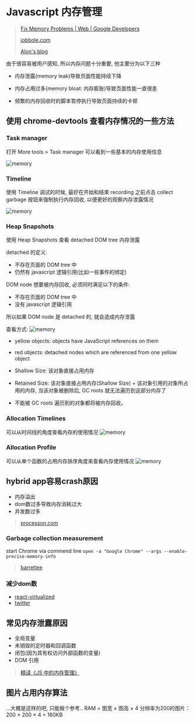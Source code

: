 # Javascript 内存管理

> [Fix Memory Problems | Web | Google Developers](https://developers.google.com/web/tools/chrome-devtools/memory-problems/)
>
> [jobbole.com](http://web.jobbole.com/81915/)
>
> [Alon's blog](http://jinlong.github.io/2016/05/01/4-Types-of-Memory-Leaks-in-JavaScript-and-How-to-Get-Rid-Of-Them/)

由于很容易被用户感知, 所以内存问题十分重要, 他主要分为以下三种

* 内存泄露(memory leak)导致页面性能持续下降

* 内存占用过多(memory bloat: 内存膨胀)导致页面性能一直很差

* 频繁的内存回收时的脚本暂停执行导致页面持续的卡顿

## 使用 chrome-devtools 查看内存情况的一些方法

### Task manager

打开 More tools > Task manager 可以看到一些基本的内存使用信息

![memory](http://pbdm.qiniudn.com/20170221143208_Vs5TPC_Screenshot.jpeg)

### Timeline

使用 Timeline 调试的时候, 最好在开始和结束 recording 之前点击 collect garbage 按钮来强制执行内存回收, 以便更好的观察内存泄露情况

![memory](http://pbdm.qiniudn.com/20170221152537_WdxCMR_Screenshot.jpeg)

### Heap Snapshots

使用 Heap Snapshots 查看 detached DOM tree 内存泄露

detached 的定义:

* 不存在页面的 DOM tree 中
* 仍然有 javascript 逻辑引用(比如一些事件的绑定)

DOM node 想要被内存回收, 必须同时满足以下的条件:

* 不存在页面的 DOM tree 中
* 没有 javascript 逻辑引用

所以如果 DOM node 是 detached 的, 就会造成内存泄露

查看方式:
![memory](http://pbdm.qiniudn.com/20170221171504_D1ICtM_Screenshot.jpeg)

* yellow objects: objects have JavaScript references on them
* red objects: detached nodes which are referenced from one yellow object

* Shallow Size: 该对象直接占用内存
* Retained Size: 该对象直接占用内存(Shallow Size) + 该对象引用的对象所占用的内存, 当该对象被删除后, GC roots 就无法遍历到这部分内存了
* 不能被 GC roots 遍历到的对象都将被内存回收。

### Allocation Timelines

可以从时间线的角度查看内存的使用情况
![memory](http://pbdm.qiniudn.com/20170222092032_lNAh7a_Screenshot.jpeg)

### Allocation Profile

可以从单个函数的占用内存排序角度来查看内存使用情况
![memory](http://pbdm.qiniudn.com/20170222092633_m0jsDG_Screenshot.jpeg)

## hybrid app容易crash原因

* 内存溢出
* dom数过多导致内存消耗过大
* 并发数过多

> [processon.com](https://www.processon.com/embed/mind/582ea284e4b0645c0ebc0cb8)

### Garbage collection measurement

start Chrome via commend line
`open -a "Google Chrome" --args --enable-precise-memory-info`

> [barretlee](http://www.barretlee.com/blog/2016/05/30/h5-crash-research/)

### 减少dom数

* [react-virtualized](https://github.com/bvaughn/react-virtualized)
* [twitter](https://mobile.twitter.com/home)

## 常见内存泄露原因

* 全局变量
* 未销毁的定时器和回调函数
* 闭包(因为其有权访问外部函数的变量)
* DOM 引用

> [精读《JS 中的内存管理》](https://zhuanlan.zhihu.com/p/30552148?group_id=908267248675049472)

## 图片占用内存算法

...大概是这样的吧, 只能做个参考..
RAM = 图宽 × 图高 × 4
分辨率为200的图片：200 × 200 × 4 = 160KB
